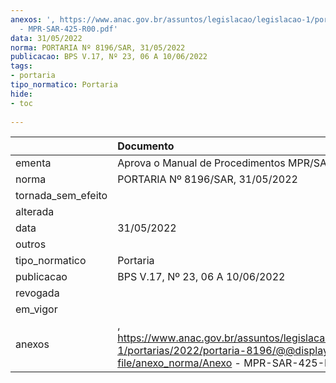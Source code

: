 ```yaml
---
anexos: ', https://www.anac.gov.br/assuntos/legislacao/legislacao-1/portarias/2022/portaria-8196/@@display-file/anexo_norma/Anexo
  - MPR-SAR-425-R00.pdf'
data: 31/05/2022
norma: PORTARIA Nº 8196/SAR, 31/05/2022
publicacao: BPS V.17, Nº 23, 06 A 10/06/2022
tags:
- portaria
tipo_normatico: Portaria
hide: 
- toc 
 
---
```


|                    | Documento                                                                                                                                      |
|:-------------------|:-----------------------------------------------------------------------------------------------------------------------------------------------|
| ementa             | Aprova o Manual de Procedimentos MPR/SAR-425-R00                                                                                               |
| norma              | PORTARIA Nº 8196/SAR, 31/05/2022                                                                                                               |
| tornada_sem_efeito |                                                                                                                                                |
| alterada           |                                                                                                                                                |
| data               | 31/05/2022                                                                                                                                     |
| outros             |                                                                                                                                                |
| tipo_normatico     | Portaria                                                                                                                                       |
| publicacao         | BPS V.17, Nº 23, 06 A 10/06/2022                                                                                                               |
| revogada           |                                                                                                                                                |
| em_vigor           |                                                                                                                                                |
| anexos             | , https://www.anac.gov.br/assuntos/legislacao/legislacao-1/portarias/2022/portaria-8196/@@display-file/anexo_norma/Anexo - MPR-SAR-425-R00.pdf |